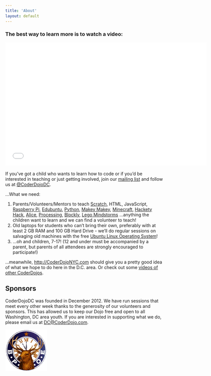 ```yaml
---
title: 'About'
layout: default
---
```

### The best way to learn more is to watch a video:

<div class="video-wrapper">
<iframe width="640" height="390" src="//www.youtube.com/embed/z_gcHGa8J1E" frameborder="0" allowfullscreen></iframe>
</div>

If you’ve got a child who wants to learn how to code or if you’d be interested in teaching or just getting involved, join our <a href="https://groups.google.com/forum/?fromgroups#!forum/coderdojodc">mailing list</a> and follow us at [@CoderDojoDC](https://twitter.com/CoderDojoDC).

...What we need:

1. Parents/Volunteers/Mentors to teach <a href="http://scratch.mit.edu/" target="_blank">Scratch</a>, HTML, JavaScript, <a href="http://www.raspberrypi.org/">Raspberry Pi</a>, <a href="http://www.edubuntu.org/">Edubuntu</a>, <a href="http://www.amazon.com/Python-Kids-Playful-Introduction-Programming/dp/1593274076" target="_blank">Python</a>, <a href="http://www.makeymakey.com/" target="_blank">Makey Makey</a>, <a href="https://minecraft.net/">Minecraft</a>, <a href="http://hackety.com/">Hackety Hack</a>, <a href="http://www.alice.org/">Alice</a>, <a href="http://processing.org/">Processing</a>, <a href="http://code.google.com/p/blockly/">Blockly</a>, <a href="http://mindstorms.lego.com/">Lego Mindstorms</a> …anything the children want to learn and we can find a volunteer to teach!
2. Old laptops for students who can’t bring their own, preferably with at least 2 GB RAM and 100 GB Hard Drive - we’ll do regular sessions on salvaging old machines with the free <a href="http://www.ubuntu.com/">Ubuntu Linux Operating System</a>!
3. ...oh and children, 7-17!  (12 and under must be accompanied by a parent, but parents of all attendees are strongly encouraged to participate!)

...meanwhile, <a href="http://coderdojonyc.com/">http://CoderDojoNYC.com</a> should give you a pretty good idea of what we hope to do here in the D.C. area.  Or check out some <a href="http://is.gd/DTxuYe">videos of other CoderDojos</a>.

## Sponsors

CoderDojoDC was founded in December 2012. We have run sessions that meet every
other week thanks to the generosity of our volunteers and sponsors. This has
allowed us to keep our Dojo free and open to all Washington, DC area youth. If
you are interested in supporting what we do, please email us at
[DC@CoderDojo.com](mailto:DC@coderdojo.com).

![Elk's lodge](/assets/elkslodge.png)
